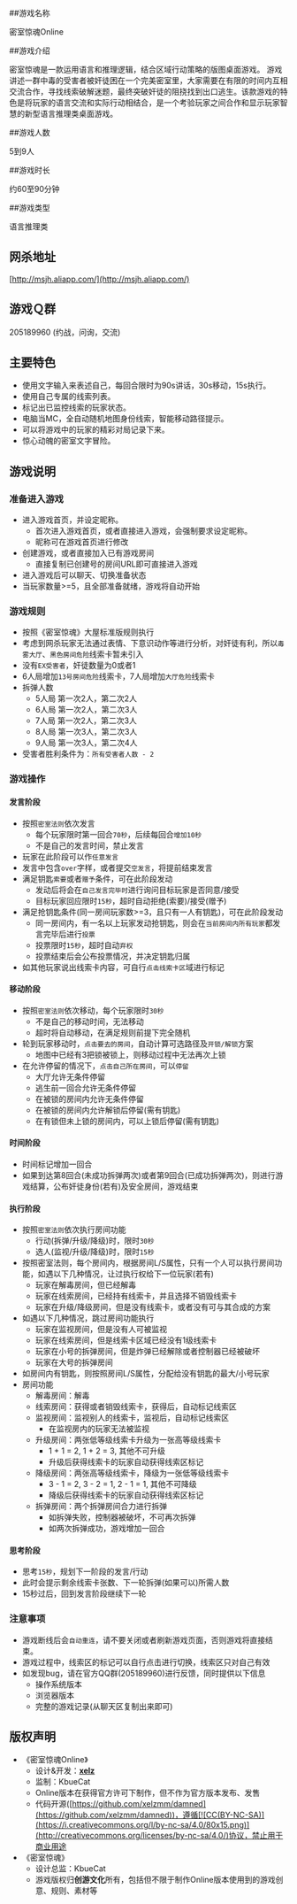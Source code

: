 ##游戏名称

密室惊魂Online

##游戏介绍

密室惊魂是一款运用语言和推理逻辑，结合区域行动策略的版图桌面游戏。 
游戏讲述一群中毒的受害者被奸徒困在一个完美密室里，大家需要在有限的时间内互相交流合作，寻找线索破解迷题，最终突破奸徒的阻挠找到出口逃生。该款游戏的特色是将玩家的语言交流和实际行动相结合，是一个考验玩家之间合作和显示玩家智慧的新型语言推理类桌面游戏。

##游戏人数

5到9人

##游戏时长

约60至90分钟 

##游戏类型

语言推理类

## 网杀地址

[http://msjh.aliapp.com/](http://msjh.aliapp.com/)

## 游戏Ｑ群

205189960 (约战，问询，交流)

## 主要特色

* 使用文字输入来表述自己，每回合限时为90s讲话，30s移动，15s执行。
* 使用自己专属的线索列表。
* 标记出已监控线索的玩家状态。
* 电脑当MC，全自动随机地图身份线索，智能移动路径提示。
* 可以将游戏中的玩家的精彩对局记录下来。
* 惊心动魄的密室文字冒险。

## 游戏说明

### 准备进入游戏

* 进入游戏首页，并设定昵称。
	* 首次进入游戏首页，或者直接进入游戏，会强制要求设定昵称。
	* 昵称可在游戏首页进行修改
* 创建游戏，或者直接加入已有游戏房间
	* 直接复制已创建号的房间URL即可直接进入游戏
* 进入游戏后可以聊天、切换准备状态
* 当玩家数量>=5，且全部准备就绪，游戏将自动开始

### 游戏规则

* 按照《密室惊魂》大屋标准版规则执行
* 考虑到网杀玩家无法通过表情、下意识动作等进行分析，对奸徒有利，所以`毒雾大厅`、`黑色房间危险`线索卡暂未引入
* 没有`EX受害者`，奸徒数量为0或者1
* 6人局增加`13号房间危险`线索卡，7人局增加`大厅危险`线索卡
* 拆弹人数
	* 5人局 第一次2人，第二次2人
	* 6人局 第一次2人，第二次3人
	* 7人局 第一次2人，第二次3人
	* 8人局 第一次3人，第二次3人
	* 9人局 第一次3人，第二次4人
* 受害者胜利条件为：`所有受害者人数 - 2`

### 游戏操作

#### 发言阶段
* 按照`密室法则`依次发言
	* 每个玩家限时第一回合`70秒`，后续每回合`增加10秒`
	* 不是自己的发言时间，禁止发言
* 玩家在此阶段可以作`任意发言`
* 发言中包含`over`字样，或者提交`空发言`，将提前结束发言
* 满足钥匙`索要`或者`赠予`条件，可在此阶段发动
	* 发动后将会在`自己发言完毕时`进行询问目标玩家是否同意/接受
	* 目标玩家回应限时`15秒`，超时自动拒绝(索要)/接受(赠予)
* 满足抢钥匙条件(同一房间玩家数>=3，且只有一人有钥匙)，可在此阶段发动
	* 同一房间内，有一名以上玩家发动抢钥匙，则会在`当前房间内所有玩家`都发言完毕后进行`投票`
	* 投票限时`15秒`，超时自动`弃权`
	* 投票结束后会公布投票情况，并决定钥匙归属
* 如其他玩家说出线索卡内容，可自行`点击线索卡区`域进行标记

#### 移动阶段
* 按照`密室法则`依次移动，每个玩家限时`30秒`
	* 不是自己的移动时间，无法移动
	* 超时将自动移动，在满足规则前提下完全随机
* 轮到玩家移动时，`点击要去的房间`，自动计算可选路径及`开锁/解锁`方案
	* 地图中已经有3把锁被锁上，则移动过程中无法再次上锁
* 在允许停留的情况下，`点击自己所在房间`，可以`停留`
	* 大厅允许无条件停留
	* 逃生前一回合允许无条件停留
	* 在被锁的房间内允许无条件停留
	* 在被锁的房间内允许解锁后停留(需有钥匙)
	* 在有锁但未上锁的房间内，可以上锁后停留(需有钥匙)

#### 时间阶段
* 时间标记增加一回合
* 如果到达第8回合(未成功拆弹两次)或者第9回合(已成功拆弹两次)，则进行游戏结算，公布奸徒身份(若有)及安全房间，游戏结束

#### 执行阶段
* 按照`密室法则`依次执行房间功能
	* 行动(拆弹/升级/降级)时，限时`30秒`
	* 选人(监视/升级/降级)时，限时`15秒`
* 按照密室法则，每个房间内，根据房间L/S属性，只有一个人可以执行房间功能，如遇以下几种情况，让过执行权给下一位玩家(若有)
	* 玩家在解毒房间，但已经解毒
	* 玩家在线索房间，已经持有线索卡，并且选择不销毁线索卡
	* 玩家在升级/降级房间，但是没有线索卡，或者没有可与其合成的方案
* 如遇以下几种情况，跳过房间功能执行
	* 玩家在监视房间，但是没有人可被监视
	* 玩家在线索房间，但是线索卡区域已经没有1级线索卡
	* 玩家在小号的拆弹房间，但是炸弹已经解除或者控制器已经被破坏
	* 玩家在大号的拆弹房间
* 如房间内有钥匙，则按照房间L/S属性，分配给没有钥匙的最大/小号玩家
* 房间功能
	* 解毒房间：解毒
	* 线索房间：获得或者销毁线索卡，获得后，自动标记线索区
	* 监视房间：监视别人的线索卡，监视后，自动标记线索区
		* 在监视房内的玩家无法被监视
	* 升级房间：两张低等级线索卡升级为一张高等级线索卡
		* 1 + 1 = 2, 1 + 2 = 3, 其他不可升级
		* 升级后获得线索卡的玩家自动获得线索区标记
	* 降级房间：两张高等级线索卡，降级为一张低等级线索卡
		* 3 - 1 = 2, 3 - 2 = 1, 2 - 1 = 1, 其他不可降级
		* 降级后获得线索卡的玩家自动获得线索区标记
	* 拆弹房间：两个拆弹房间合力进行拆弹
		* 如拆弹失败，控制器被破坏，不可再次拆弹
		* 如两次拆弹成功，游戏增加一回合	 	

#### 思考阶段
* 思考`15秒`，规划下一阶段的发言/行动
* 此时会提示剩余线索卡张数、下一轮拆弹(如果可以)所需人数
* 15秒过后，回到发言阶段继续下一轮

### 注意事项

* 游戏断线后会`自动重连`，请不要关闭或者刷新游戏页面，否则游戏将直接结束。
* 游戏过程中，线索区的标记可以自行点击进行切换，线索区只对自己有效
* 如发现bug，请在官方QQ群(205189960)进行反馈，同时提供以下信息
	* 操作系统版本
	* 浏览器版本
	* 完整的游戏记录(从聊天区复制出来即可)

## 版权声明

* 《密室惊魂Online》
	* 设计&开发：**[xelz](http://xelz.info)**
	* 监制：KbueCat
	* Online版本在获得官方许可下制作，但不作为官方版本发布、发售
	* 代码开源([https://github.com/xelzmm/damned](https://github.com/xelzmm/damned))，遵循[![CC(BY-NC-SA)](https://i.creativecommons.org/l/by-nc-sa/4.0/80x15.png)](http://creativecommons.org/licenses/by-nc-sa/4.0/)协议，禁止用于商业用途
* 《密室惊魂》
	* 设计总监：KbueCat
	* 游戏版权归**创游文化**所有，包括但不限于制作Online版本使用到的游戏创意、规则、素材等